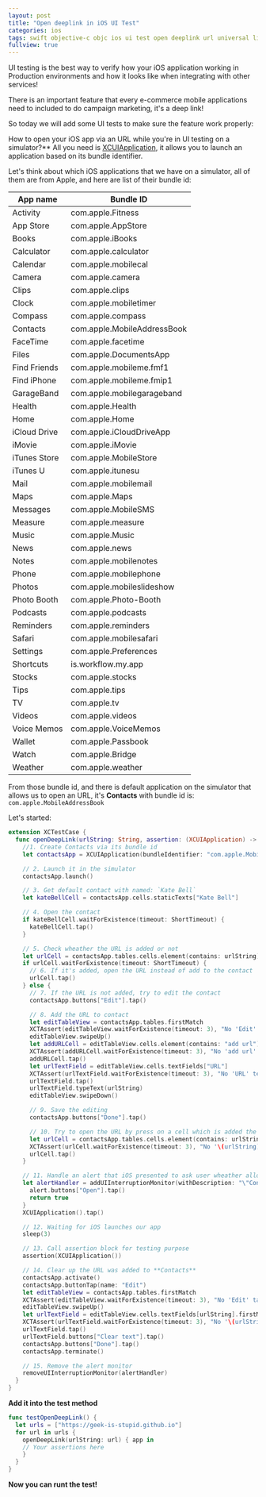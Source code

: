 ```yaml
---
layout: post
title: "Open deeplink in iOS UI Test"
categories: ios
tags: swift objective-c objc ios ui test open deeplink url universal link
fullview: true
---
```


UI testing is the best way to verify how your iOS application working in Production environments and how it looks like when integrating with other services!

There is an important feature that every e-commerce mobile applications need to included to do campaign marketing, it's a deep link!

So today we will add some UI tests to make sure the feature work properly:

How to open your iOS app via an URL while you're in UI testing on a simulator?**
All you need is [XCUIApplication](https://developer.apple.com/documentation/xctest/xcuiapplication), it allows you to launch an application based on its bundle identifier.

Let's think about which iOS applications that we have on a simulator, all of them are from Apple, and here are list of their bundle id:

| App name | Bundle ID |
|----------|-----------|
| Activity | com.apple.Fitness |
| App Store | com.apple.AppStore |
| Books | com.apple.iBooks |
| Calculator | com.apple.calculator |
| Calendar | com.apple.mobilecal |
| Camera | com.apple.camera |
| Clips | com.apple.clips |
| Clock | com.apple.mobiletimer |
| Compass | com.apple.compass |
| Contacts | com.apple.MobileAddressBook |
| FaceTime | com.apple.facetime |
| Files | com.apple.DocumentsApp |
| Find Friends| com.apple.mobileme.fmf1 |
| Find iPhone | com.apple.mobileme.fmip1 |
| GarageBand | com.apple.mobilegarageband |
| Health | com.apple.Health |
| Home | com.apple.Home |
| iCloud Drive| com.apple.iCloudDriveApp |
| iMovie | com.apple.iMovie |
| iTunes Store| com.apple.MobileStore |
| iTunes U | com.apple.itunesu |
| Mail | com.apple.mobilemail |
| Maps | com.apple.Maps |
| Messages | com.apple.MobileSMS |
| Measure | com.apple.measure |
| Music | com.apple.Music |
| News | com.apple.news |
| Notes | com.apple.mobilenotes |
| Phone | com.apple.mobilephone | 
| Photos | com.apple.mobileslideshow |
| Photo Booth | com.apple.Photo-Booth |
| Podcasts | com.apple.podcasts |
| Reminders | com.apple.reminders |
| Safari | com.apple.mobilesafari |
| Settings | com.apple.Preferences |
| Shortcuts | is.workflow.my.app |
| Stocks | com.apple.stocks |
| Tips | com.apple.tips |
| TV | com.apple.tv |
| Videos | com.apple.videos |
| Voice Memos | com.apple.VoiceMemos |
| Wallet | com.apple.Passbook |
| Watch | com.apple.Bridge  |
| Weather | com.apple.weather |

From those bundle id, and there is default application on the simulator that allows us to open an URL, it's **Contacts** with bundle id is: `com.apple.MobileAddressBook`

Let's started:

```swift
extension XCTestCase {
  func openDeepLink(urlString: String, assertion: (XCUIApplication) -> Void) {
    //1. Create Contacts via its bundle id
    let contactsApp = XCUIApplication(bundleIdentifier: "com.apple.MobileAddressBook")

    // 2. Launch it in the simulator
    contactsApp.launch()

    // 3. Get default contact with named: `Kate Bell`
    let kateBellCell = contactsApp.cells.staticTexts["Kate Bell"]

    // 4. Open the contact
    if kateBellCell.waitForExistence(timeout: ShortTimeout) {
      kateBellCell.tap()
    }

    // 5. Check wheather the URL is added or not
    let urlCell = contactsApp.tables.cells.element(contains: urlString)
    if urlCell.waitForExistence(timeout: ShortTimeout) {
      // 6. If it's added, open the URL instead of add to the contact
      urlCell.tap() 
    } else {
      // 7. If the URL is not added, try to edit the contact
      contactsApp.buttons["Edit"].tap()

      // 8. Add the URL to contact
      let editTableView = contactsApp.tables.firstMatch
      XCTAssert(editTableView.waitForExistence(timeout: 3), "No 'Edit' table view found!")
      editTableView.swipeUp()
      let addURLCell = editTableView.cells.element(contains: "add url")
      XCTAssert(addURLCell.waitForExistence(timeout: 3), "No 'add url' cell found!")
      addURLCell.tap()
      let urlTextField = editTableView.cells.textFields["URL"]
      XCTAssert(urlTextField.waitForExistence(timeout: 3), "No 'URL' text field found!")
      urlTextField.tap()
      urlTextField.typeText(urlString)
      editTableView.swipeDown()

      // 9. Save the editing
      contactsApp.buttons["Done"].tap()

      // 10. Try to open the URL by press on a cell which is added the URL 
      let urlCell = contactsApp.tables.cells.element(contains: urlString)
      XCTAssert(urlCell.waitForExistence(timeout: 3), "No '\(urlString)' cell found!")
      urlCell.tap()
    }

    // 11. Handle an alert that iOS presented to ask user wheather allows to Open our app or not
    let alertHandler = addUIInterruptionMonitor(withDescription: "\"Contacts\" wants to open \"YourApp\"") { alert -> Bool in
      alert.buttons["Open"].tap()
      return true
    }
    XCUIApplication().tap()

    // 12. Waiting for iOS launches our app
    sleep(3)

    // 13. Call assertion block for testing purpose
    assertion(XCUIApplication())

    // 14. Clear up the URL was added to **Contacts**
    contactsApp.activate()
    contactsApp.buttonTap(name: "Edit")
    let editTableView = contactsApp.tables.firstMatch
    XCTAssert(editTableView.waitForExistence(timeout: 3), "No 'Edit' table view found!")
    editTableView.swipeUp()
    let urlTextField = editTableView.cells.textFields[urlString].firstMatch
    XCTAssert(urlTextField.waitForExistence(timeout: 3), "No '\(urlString)' text field found!")
    urlTextField.tap()
    urlTextField.buttons["Clear text"].tap()
    contactsApp.buttons["Done"].tap()
    contactsApp.terminate()

    // 15. Remove the alert monitor
    removeUIInterruptionMonitor(alertHandler)
  }
}
```


**Add it into the test method**

```swift
func testOpenDeepLink() {
  let urls = ["https://geek-is-stupid.github.io"]
  for url in urls {
    openDeepLink(urlString: url) { app in
    // Your assertions here
    }
  }
}
```

**Now you can runt the test!**